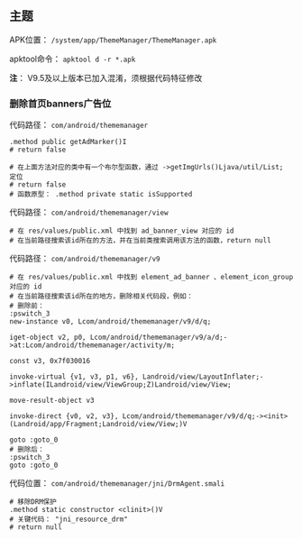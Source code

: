## 主题
APK位置： `/system/app/ThemeManager/ThemeManager.apk`

apktool命令： `apktool d -r *.apk`

**注**： V9.5及以上版本已加入混淆，须根据代码特征修改

### 删除首页banners广告位
代码路径： `com/android/thememanager`
```
.method public getAdMarker()I
# return false

# 在上面方法对应的类中有一个布尔型函数，通过 ->getImgUrls()Ljava/util/List; 定位
# return false
# 函数原型： .method private static isSupported
```
代码路径： `com/android/thememanager/view`
```
# 在 res/values/public.xml 中找到 ad_banner_view 对应的 id
# 在当前路径搜索该id所在的方法，并在当前类搜索调用该方法的函数，return null
```
代码路径： `com/android/thememanager/v9`
```
# 在 res/values/public.xml 中找到 element_ad_banner 、element_icon_group 对应的 id
# 在当前路径搜索该id所在的地方，删除相关代码段，例如：
# 删除前：
:pswitch_3
new-instance v0, Lcom/android/thememanager/v9/d/q;

iget-object v2, p0, Lcom/android/thememanager/v9/a/d;->at:Lcom/android/thememanager/activity/m;

const v3, 0x7f030016

invoke-virtual {v1, v3, p1, v6}, Landroid/view/LayoutInflater;->inflate(ILandroid/view/ViewGroup;Z)Landroid/view/View;

move-result-object v3

invoke-direct {v0, v2, v3}, Lcom/android/thememanager/v9/d/q;-><init>(Landroid/app/Fragment;Landroid/view/View;)V

goto :goto_0
# 删除后：
:pswitch_3
goto :goto_0
```
代码位置： `com/android/thememanager/jni/DrmAgent.smali`
```
# 移除DRM保护
.method static constructor <clinit>()V
# 关键代码： "jni_resource_drm"
# return null
```
